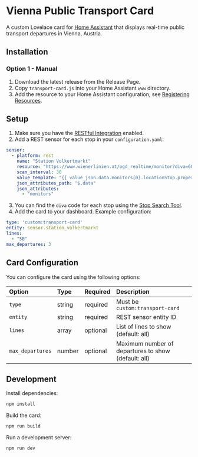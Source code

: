 # Vienna Public Transport Card

A custom Lovelace card for [Home Assistant](https://www.home-assistant.io/) that displays real-time public transport 
departures in Vienna, Austria.

## Installation

### Option 1 - Manual

1. Download the latest release from the Release Page.
2. Copy `transport-card.js` into your Home Assistant `www` directory.
3. Add the resource to your Home Assistant configuration, see
[Registering Resources](https://developers.home-assistant.io/docs/frontend/custom-ui/registering-resources/).

## Setup

1. Make sure you have the [RESTful Integration](https://www.home-assistant.io/integrations/rest/) enabled.
2. Add a  REST sensor for each stop in your `configuration.yaml`:

```yaml
sensor:
  - platform: rest
    name: "Station Volkertmarkt"
    resource: "https://www.wienerlinien.at/ogd_realtime/monitor?diva=60201876"
    scan_interval: 30
    value_template: "{{ value_json.data.monitors[0].locationStop.properties.title }}"
    json_attributes_path: "$.data"
    json_attributes:
      - "monitors"
```

3. You can find the `diva` code for each stop using the [Stop Search Tool](https://till.mabe.at/rbl/).
4. Add the card to your dashboard. Example configuration:

```yaml
type: 'custom:transport-card'
entity: sensor.station_volkertmarkt
lines:
  - "5B" 
max_departures: 3
```

## Card Configuration

You can configure the card using the following options:

| Option           | Type   | Required | Description                                         |
|:-----------------|:-------|:---------|:----------------------------------------------------|
| `type`           | string | required | Must be `custom:transport-card`                     |
| `entity`         | string | required | REST sensor entity ID                               |
| `lines`          | array  | optional | List of lines to show (default: all)                |
| `max_departures` | number | optional | Maximum number of departures to show (default: all) |

## Development

Install dependencies:
```bash
npm install
```

Build the card:
```bash
npm run build 
```

Run a development server:
```bash
npm run dev
```
